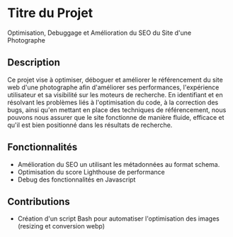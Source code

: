 # Titre du Projet

Optimisation, Debuggage et Amélioration du SEO du Site d'une Photographe

## Description

Ce projet vise à optimiser, déboguer et améliorer le référencement du site web d'une photographe afin d'améliorer ses performances, l'expérience utilisateur et sa visibilité sur les moteurs de recherche. En identifiant et en résolvant les problèmes liés à l'optimisation du code, à la correction des bugs, ainsi qu'en mettant en place des techniques de référencement, nous pouvons nous assurer que le site fonctionne de manière fluide, efficace et qu'il est bien positionné dans les résultats de recherche.

## Fonctionnalités

- Amélioration du SEO un utilisant les métadonnées au format schema.
- Optimisation du score Lighthouse de performance
- Debug des fonctionnalités en Javascript

## Contributions

- Création d'un script Bash pour automatiser l'optimisation des images (resizing et conversion webp)
